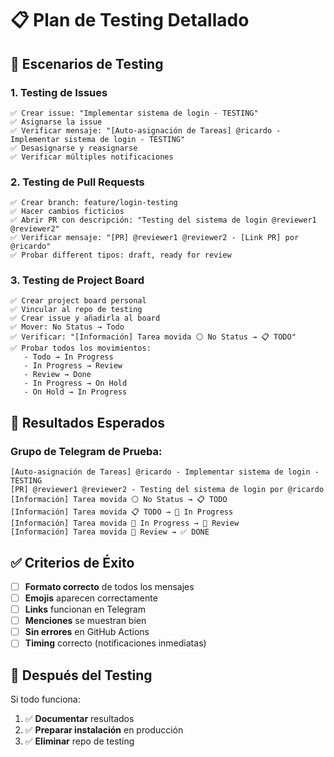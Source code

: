 # 📋 Plan de Testing Detallado

## 🎯 Escenarios de Testing

### 1. Testing de Issues
```
✅ Crear issue: "Implementar sistema de login - TESTING"
✅ Asignarse la issue
✅ Verificar mensaje: "[Auto-asignación de Tareas] @ricardo - Implementar sistema de login - TESTING"
✅ Desasignarse y reasignarse
✅ Verificar múltiples notificaciones
```

### 2. Testing de Pull Requests
```
✅ Crear branch: feature/login-testing
✅ Hacer cambios ficticios
✅ Abrir PR con descripción: "Testing del sistema de login @reviewer1 @reviewer2"
✅ Verificar mensaje: "[PR] @reviewer1 @reviewer2 - [Link PR] por @ricardo"
✅ Probar different tipos: draft, ready for review
```

### 3. Testing de Project Board
```
✅ Crear project board personal
✅ Vincular al repo de testing
✅ Crear issue y añadirla al board
✅ Mover: No Status → Todo
✅ Verificar: "[Información] Tarea movida ⚪ No Status → 📋 TODO"
✅ Probar todos los movimientos:
   - Todo → In Progress
   - In Progress → Review  
   - Review → Done
   - In Progress → On Hold
   - On Hold → In Progress
```

## 📱 Resultados Esperados

### Grupo de Telegram de Prueba:
```
[Auto-asignación de Tareas] @ricardo - Implementar sistema de login - TESTING
[PR] @reviewer1 @reviewer2 - Testing del sistema de login por @ricardo  
[Información] Tarea movida ⚪ No Status → 📋 TODO
[Información] Tarea movida 📋 TODO → 🔄 In Progress
[Información] Tarea movida 🔄 In Progress → 👀 Review
[Información] Tarea movida 👀 Review → ✅ DONE
```

## ✅ Criterios de Éxito

- [ ] **Formato correcto** de todos los mensajes
- [ ] **Emojis** aparecen correctamente  
- [ ] **Links** funcionan en Telegram
- [ ] **Menciones** se muestran bien
- [ ] **Sin errores** en GitHub Actions
- [ ] **Timing** correcto (notificaciones inmediatas)

## 🚀 Después del Testing

Si todo funciona:
1. ✅ **Documentar** resultados
2. ✅ **Preparar instalación** en producción
3. ✅ **Eliminar** repo de testing
